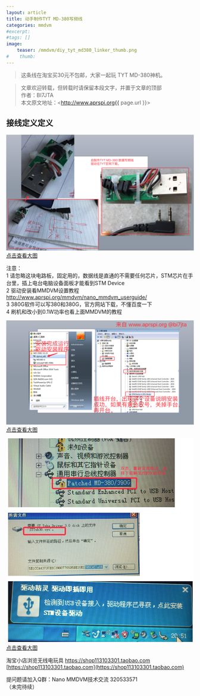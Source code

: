 ```yaml
---
layout: article
title: 动手制作TYT MD-380写频线
categories: mmdvm
#excerpt:
#tags: []
image:
    teaser: /mmdvm/diy_tyt_md380_linker_thumb.png
#    thumb:
---
```



> 这条线在淘宝买30元不包邮，大家一起玩 TYT MD-380神机。

> 文章欢迎转载，但转载时请保留本段文字，并置于文章的顶部  
> 作者：BI7JTA  
> 本文原文地址：<http://www.aprspi.org{{ page.url }}>

## 接线定义定义
 ![osc_archi](/images/mmdvm/diy_tyt_md380_linker.png)  
 [点击查看大图](http://www.aprspi.org/images/mmdvm/diy_tyt_md380_linker.png)    
 
注意：  
1 请忽略这块电路板，固定用的，数据线是直通的不需要任何芯片，STM芯片在手台里，插上电台电脑设备面板才能看到STM Device     
2 驱动安装看MMDVM设置教程 http://www.aprspi.org/mmdvm/nano_mmdvm_userguide/  
3 380G软件可以写380和380G，官方网站下载，不懂百度一下   
4 刷机和改小到0.1W功率也看上面MMDVM的教程  

 ![osc_archi](/images/mmdvm/nano_userguide_md380g_write1.png)  
 [点击查看大图](http://www.aprspi.org/images/mmdvm/nano_userguide_md380g_write1.png)    


 ![osc_archi](/images/mmdvm/380linker_driver.png)  
 [点击查看大图](http://www.aprspi.org/images/mmdvm/380linker_driver.png)    
 
 
淘宝小店浏览无线电玩具 https://shop113103301.taobao.com   
[https://shop113103301.taobao.com](https://shop113103301.taobao.com)   

提问题请加入Q群：Nano MMDVM技术交流 320533571  
（未完待续）





